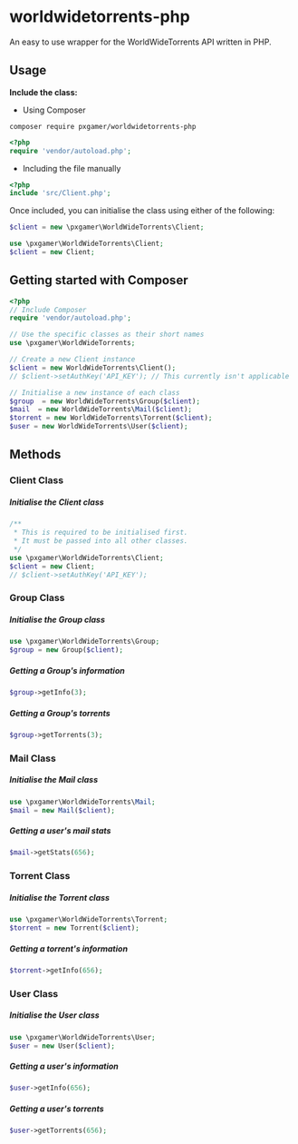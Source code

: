 # worldwidetorrents-php

An easy to use wrapper for the WorldWideTorrents API written in PHP.

## Usage

__Include the class:__
- Using Composer  

`composer require pxgamer/worldwidetorrents-php`  
```php
<?php
require 'vendor/autoload.php';
```
- Including the file manually  
```php
<?php
include 'src/Client.php';
```

Once included, you can initialise the class using either of the following:

```php
$client = new \pxgamer\WorldWideTorrents\Client;
```
```php
use \pxgamer\WorldWideTorrents\Client;
$client = new Client;
```

## Getting started with Composer
```php
<?php
// Include Composer
require 'vendor/autoload.php';

// Use the specific classes as their short names
use \pxgamer\WorldWideTorrents;

// Create a new Client instance
$client = new WorldWideTorrents\Client();
// $client->setAuthKey('API_KEY'); // This currently isn't applicable

// Initialise a new instance of each class
$group  = new WorldWideTorrents\Group($client);
$mail  = new WorldWideTorrents\Mail($client);
$torrent = new WorldWideTorrents\Torrent($client);
$user = new WorldWideTorrents\User($client);
```

## Methods

### Client Class
##### Initialise the Client class
```php
/**
 * This is required to be initialised first.
 * It must be passed into all other classes.
 */
use \pxgamer\WorldWideTorrents\Client;
$client = new Client;
// $client->setAuthKey('API_KEY');
```

### Group Class
##### Initialise the Group class
```php
use \pxgamer\WorldWideTorrents\Group;
$group = new Group($client);
```
##### Getting a Group's information
```php
$group->getInfo(3);
```
##### Getting a Group's torrents
```php
$group->getTorrents(3);
```

### Mail Class
##### Initialise the Mail class
```php
use \pxgamer\WorldWideTorrents\Mail;
$mail = new Mail($client);
```
##### Getting a user's mail stats
```php
$mail->getStats(656);
```

### Torrent Class
##### Initialise the Torrent class
```php
use \pxgamer\WorldWideTorrents\Torrent;
$torrent = new Torrent($client);
```
##### Getting a torrent's information
```php
$torrent->getInfo(656);
```

### User Class
##### Initialise the User class
```php
use \pxgamer\WorldWideTorrents\User;
$user = new User($client);
```
##### Getting a user's information
```php
$user->getInfo(656);
```
##### Getting a user's torrents
```php
$user->getTorrents(656);
```